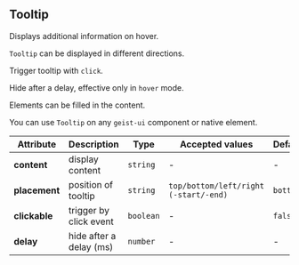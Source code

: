 ## Tooltip

Displays additional information on hover.

<ex-code name="ex-tooltip-basic">

<code>Tooltip</code> can be displayed in different directions.

</ex-code>

<ex-code name="ex-tooltip-clickable">

Trigger tooltip with <code>click</code>.

</ex-code>

<ex-code name="ex-tooltip-delay">

Hide after a delay, effective only in <code>hover</code> mode.

</ex-code>

<ex-code name="ex-tooltip-custom">

Elements can be filled in the content.

</ex-code>

<ex-code name="ex-tooltip-components">

You can use <code>Tooltip</code> on any <code>geist-ui</code> component or native element.

</ex-code>

<ex-footer edit-link="https://github.com/geist-org/vue/edit/master/docs/en-us/components/tooltip.md">

| Attribute     | Description             | Type      | Accepted values                       | Default  |
| ------------- | ----------------------- | --------- | ------------------------------------- | -------- |
| **content**   | display content         | `string`  | -                                     | -        |
| **placement** | position of tooltip     | `string`  | `top/bottom/left/right (-start/-end)` | `bottom` |
| **clickable** | trigger by click event  | `boolean` | -                                     | `false`  |
| **delay**     | hide after a delay (ms) | `number`  | -                                     | -        |

</ex-footer>
